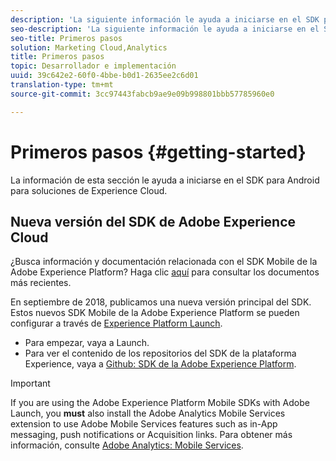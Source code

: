```yaml
---
description: 'La siguiente información le ayuda a iniciarse en el SDK para Android para soluciones de Experience Cloud '
seo-description: 'La siguiente información le ayuda a iniciarse en el SDK para Android para soluciones de Experience Cloud '
seo-title: Primeros pasos
solution: Marketing Cloud,Analytics
title: Primeros pasos
topic: Desarrollador e implementación
uuid: 39c642e2-60f0-4bbe-b0d1-2635ee2c6d01
translation-type: tm+mt
source-git-commit: 3cc97443fabcb9ae9e09b998801bbb57785960e0

---
```



# Primeros pasos {#getting-started}

La información de esta sección le ayuda a iniciarse en el SDK para Android para soluciones de Experience Cloud.

## Nueva versión del SDK de Adobe Experience Cloud

¿Busca información y documentación relacionada con el SDK Mobile de la Adobe Experience Platform? Haga clic [aquí](https://aep-sdks.gitbook.io/docs/) para consultar los documentos más recientes.

En septiembre de 2018, publicamos una nueva versión principal del SDK. Estos nuevos SDK Mobile de la Adobe Experience Platform se pueden configurar a través de [Experience Platform Launch](https://www.adobe.com/experience-platform/launch.html).

* Para empezar, vaya a Launch.
* Para ver el contenido de los repositorios del SDK de la plataforma Experience, vaya a [Github: SDK de la Adobe Experience Platform](https://github.com/Adobe-Marketing-Cloud/acp-sdks).

>[!IMPORTANT]
>
> If you are using the Adobe Experience Platform Mobile SDKs with Adobe Launch, you **must** also install the Adobe Analytics Mobile Services extension to use Adobe Mobile Services features such as in-App messaging, push notifications or Acquisition links. Para obtener más información, consulte [Adobe Analytics: Mobile Services](https://aep-sdks.gitbook.io/docs/using-mobile-extensions/adobe-analytics-mobile-services).
